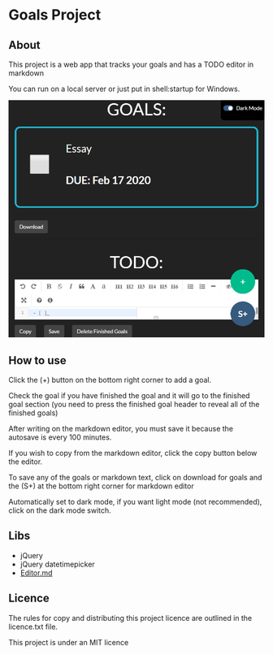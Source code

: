 
# Goals Project

## About

This project is a web app that tracks your goals and has a TODO editor in markdown

You can run on a local server or just put in shell:startup for Windows.

![screenshot](images/screenshot.png)

## How to use

Click the (+) button on the bottom right corner to add a goal.

Check the goal if you have finished the goal and it will go to the finished goal section (you need to press the finished goal header to reveal all of the finished goals)

After writing on the markdown editor, you must save it because the autosave is every 100 minutes. 

If you wish to copy from the markdown editor, click the copy button below the editor. 

To save any of the goals or markdown text, click on download for goals and the (S+) at the bottom right corner for markdown editor

Automatically set to dark mode, if you want light mode (not recommended), click on the dark mode switch.

## Libs

* jQuery
* jQuery datetimepicker
* [Editor.md](https://github.com/pandao/editor.md)

## Licence

The rules for copy and distributing this project licence are
outlined in the licence.txt file.

This project is under an MIT licence



